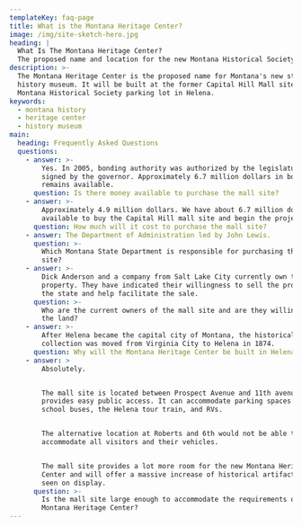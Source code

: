 ```yaml
---
templateKey: faq-page
title: What is the Montana Heritage Center?
image: /img/site-sketch-hero.jpg
heading: |
  What Is The Montana Heritage Center?
  The proposed name and location for the new Montana Historical Society museum.
description: >-
  The Montana Heritage Center is the proposed name for Montana's new state
  history museum. It will be built at the former Capital Hill Mall site or the
  Montana Historical Society parking lot in Helena.
keywords:
  - montana history
  - heritage center
  - history museum
main:
  heading: Frequently Asked Questions
  questions:
    - answer: >-
        Yes. In 2005, bonding authority was authorized by the legislature and
        signed by the governor. Approximately 6.7 million dollars in bonding
        remains available.
      question: Is there money available to purchase the mall site?
    - answer: >-
        Approximately 4.9 million dollars. We have about 6.7 million dollars
        available to buy the Capital Hill mall site and begin the project.
      question: How much will it cost to purchase the mall site?
    - answer: The Department of Administration led by John Lewis.
      question: >-
        Which Montana State Department is responsible for purchasing the mall
        site?
    - answer: >-
        Dick Anderson and a company from Salt Lake City currently own the
        property. They have indicated their willingness to sell the property to
        the state and help facilitate the sale.
      question: >-
        Who are the current owners of the mall site and are they willing to sell
        the land?
    - answer: >-
        After Helena became the capital city of Montana, the historical
        collection was moved from Virginia City to Helena in 1874.
      question: Why will the Montana Heritage Center be built in Helena?
    - answer: >
        Absolutely.


        The mall site is located between Prospect Avenue and 11th avenue and
        provides easy public access. It can accommodate parking spaces for
        school buses, the Helena tour train, and RVs.


        The alternative location at Roberts and 6th would not be able to
        accommodate all visitors and their vehicles.


        The mall site provides a lot more room for the new Montana Heritage
        Center and will offer a massive increase of historical artifacts to be
        seen on display.
      question: >-
        Is the mall site large enough to accommodate the requirements of the
        Montana Heritage Center?
---
```


